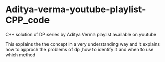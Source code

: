 # Aditya-verma-youtube-playlist-CPP_code

C++ solution of DP series by Aditya Verma playlist available on youtube 

This explains the the concept in a very understanding way and it explains how to approch the problems of dp ,how to identify it and when to use which method

